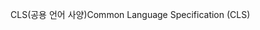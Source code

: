 <span data-ttu-id="1694e-101">CLS(공용 언어 사양)</span><span class="sxs-lookup"><span data-stu-id="1694e-101">Common Language Specification (CLS)</span></span>